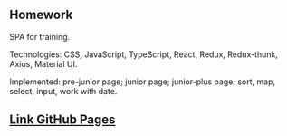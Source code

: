 ## Homework
SPA for training.

Technologies: CSS, JavaScript, TypeScript, React, Redux, Redux-thunk, Axios, Material UI.

Implemented: pre-junior page; junior page; junior-plus page; sort, map, select, input, work with date.

## [Link GitHub Pages](https://vladimirgromyko.github.io/homework)